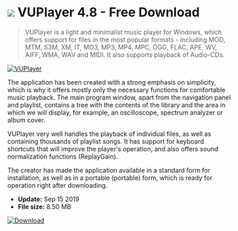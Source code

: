 # ![](https://cdn.softexe.net/static/icon/f/vuplayer-8908.png) VUPlayer 4.8 - Free Download

> VUPlayer is a light and minimalist music player for Windows, which offers support for files in the most popular formats - including MOD, MTM, S3M, XM, IT, MO3, MP3, MP4, MPC, OGG, FLAC, APE, WV, AIFF, WMA, WAV and MIDI. It also supports playback of Audio-CDs.

[![VUPlayer](https://gallery.dpcdn.pl/imgc/Tools/81824/g_-_420x350_1.5_-_xf36f468c-daee-4913-ab16-1d34496dc535.png)](https://softexe.net/win/multimedia/audio-video-players/vuplayer:haRh.html)

The application has been created with a strong emphasis on simplicity, which is why it offers mostly only the necessary functions for comfortable music playback. The main program window, apart from the navigation panel and playlist, contains a tree with the contents of the library and the area in which we will display, for example, an oscilloscope, spectrum analyzer or album cover.
 
 VUPlayer very well handles the playback of individual files, as well as containing thousands of playlist songs. It has support for keyboard shortcuts that will improve the player's operation, and also offers sound normalization functions (ReplayGain).
 
 The creator has made the application available in a standard form for installation, as well as in a portable (portable) form, which is ready for operation right after downloading.


- **Update:** Sep 15 2019
- **File size:** 8.50 MB

[![Download](https://cdn.softexe.net/static/img/download.png)](https://softexe.net/win/multimedia/audio-video-players/vuplayer:haRh.html)

